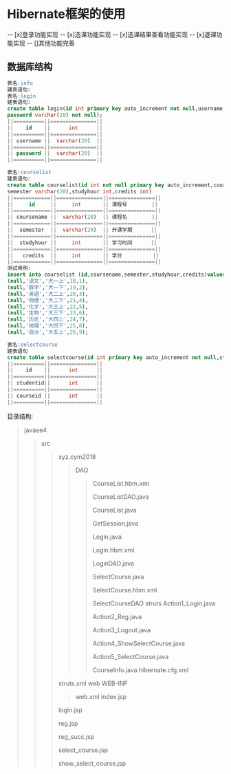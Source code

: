 # Hibernate框架的使用
-- [x]登录功能实现
-- [x]选课功能实现
-- [x]选课结果查看功能实现
-- [x]退课功能实现
-- []其他功能完善 
## 数据库结构
```sql
表名:info
建表语句:
表名:login
建表语句:
create table login(id int primary key auto_increment not null,username varchar(20) not null,
password varchar(20) not null);
||==========||===============||
||    id    ||      int      ||
||==========||===============||
|| username ||  varchar(20)  ||
||==========||===============||
|| password ||  varchar(20)  ||
||==========||===============||

表名:courselist
建表语句:
create table courselist(id int not null primary key auto_increment,coursename varchar(20),
semester varchar(20),studyhour int,credits int)
||============||===============||===============||
||     id     ||     int       || 课程号        ||
||============||===============||===============||
|| coursename ||  varchar(20)  || 课程名        ||
||============||===============||===============||
||  semester  ||  varchar(20)  || 开课学期      ||
||============||===============||===============||
||  studyhour ||     int       || 学习时间      ||
||============||===============||===============||
||   credits  ||     int       || 学分          ||
||============||===============||===============||
测试用例:
insert into courselist (id,coursename,semester,studyhour,credits)values
(null,'语文','大一上',18,1),
(null,'数学','大一下',19,2),
(null,'英语','大二上',20,3),
(null,'物理','大二下',21,4),
(null,'化学','大三上',22,5),
(null,'生物','大三下',23,6),
(null,'历史','大四上',24,7),
(null,'地理','大四下',25,8),
(null,'政治','大五上',26,9);

表名:selectcourse
建表语句
create table selectcourse(id int primary key auto_increment not null,studentid int,courseid int)
||==========||===============||
||    id    ||      int      ||
||==========||===============||
|| studentid||      int      ||
||==========||===============||
|| courseid ||      int      ||
||==========||===============||

```
目录结构:
>javaee4
>>src
>>>xyz.cym2018
>>>>DAO
>>>>>CourseList.hbm.xml
>>>>>
>>>>>CourseListDAO.java
>>>>>
>>>>>CourseList.java
>>>>>
>>>>>GetSession.java
>>>>>
>>>>>Login.java
>>>>>
>>>>>Login.hbm.xml
>>>>>
>>>>>LoginDAO.java
>>>>>
>>>>>SelectCourse.java
>>>>>
>>>>>SelectCourse.hbm.xml
>>>>>
>>>>>SelectCourseDAO
>>>>struts
>>>>>Action1_Login.java
>>>>>
>>>>>Action2_Reg.java
>>>>>
>>>>>Action3_Logout.java
>>>>>
>>>>>Action4_ShowSelectCourse.java
>>>>>
>>>>>Action5_SelectCourse.java
>>>>>
>>>>>CourseInfo.java
>>>hibernate.cfg.xml
>>>
>>>struts.xml
>>web
>>>WEB-INF
>>>>web.xml
>>>index.jsp
>>>
>>>login.jsp
>>>
>>>reg.jsp
>>>
>>>reg_succ.jsp
>>>
>>>select_course.jsp
>>>
>>>show_select_course.jsp
